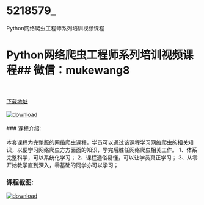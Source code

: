 # 5218579_
Python网络爬虫工程师系列培训视频课程
# Python网络爬虫工程师系列培训视频课程## 微信：mukewang8
<br/></br>[下载地址](http://www.36tz.cn/article/5218579 "下载地址")
<br/></br>[![download](http://36tz.cn/muke_img/2021_02_12345-7.jpg "下载地址")](http://www.36tz.cn/article/5218579 "下载地址")
<br/></br>### 课程介绍:<br/></br>本套课程为完整版的网络爬虫课程，学员可以通过该课程学习网络爬虫的相关知识，以便学习网络爬虫方方面面的知识，学完后胜任网络爬虫相关工作。 1、体系完整科学，可以系统化学习； 2、课程通俗易懂，可以让学员真正学习； 3、从零开始教学直到深入，零基础的同学亦可以学习；

### 课程截图:
[![download](http://36tz.cn/muke_img/2021_02_2-80.png "下载地址")](http://www.36tz.cn/article/5218579 "下载地址")
